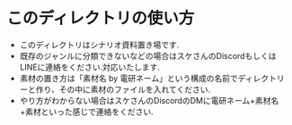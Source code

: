 # このディレクトリの使い方
- このディレクトリはシナリオ資料置き場です.
- 既存のジャンルに分類できないなどの場合はスケさんのDiscordもしくはLINEに連絡をください.対応いたします.
- 素材の置き方は「素材名 by 電研ネーム」という構成の名前でディレクトリーと作り、その中に素材のファイルを入れてください.
- やり方がわからない場合はスケさんのDiscordのDMに電研ネーム+素材名+素材といった感じで連絡をください.
